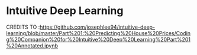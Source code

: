 # Intuitive Deep Learning

CREDITS TO :https://github.com/josephlee94/intuitive-deep-learning/blob/master/Part%201:%20Predicting%20House%20Prices/Coding%20Companion%20for%20Intuitive%20Deep%20Learning%20Part%201%20Annotated.ipynb